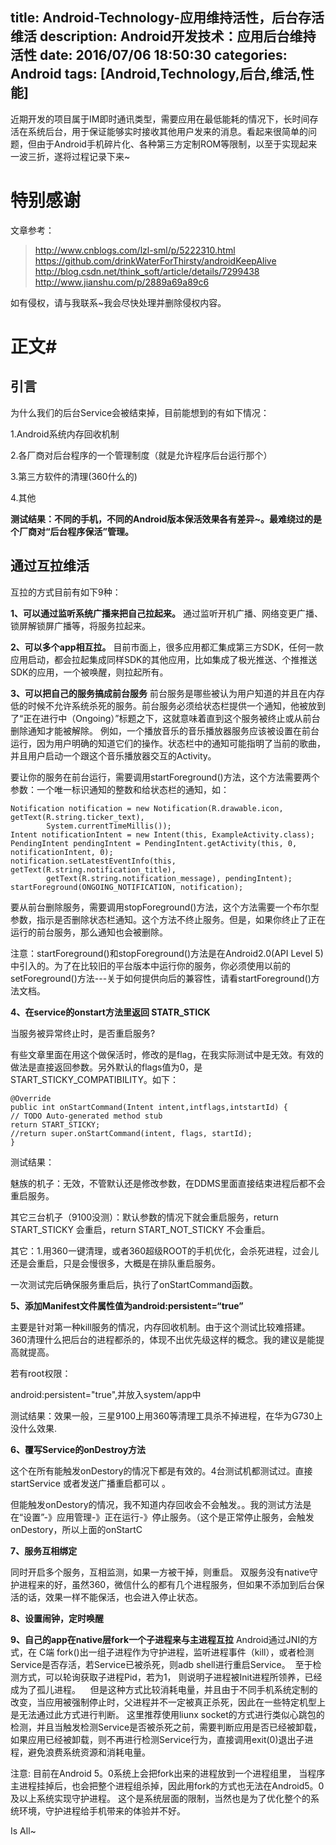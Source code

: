 title: Android-Technology-应用维持活性，后台存活维活
description: Android开发技术：应用后台维持活性
date: 2016/07/06 18:50:30 
categories: Android
tags: [Android,Technology,后台,维活,性能]
---
近期开发的项目属于IM即时通讯类型，需要应用在最低能耗的情况下，长时间存活在系统后台，用于保证能够实时接收其他用户发来的消息。看起来很简单的问题，但由于Android手机碎片化、各种第三方定制ROM等限制，以至于实现起来一波三折，遂将过程记录下来~

<!--more-->

# 特别感谢 #
文章参考：
> http://www.cnblogs.com/lzl-sml/p/5222310.html
> https://github.com/drinkWaterForThirsty/androidKeepAlive
> http://blog.csdn.net/think_soft/article/details/7299438
> http://www.jianshu.com/p/2889a69a89c6

如有侵权，请与我联系~我会尽快处理并删除侵权内容。

# 正文#

## 引言 ##

为什么我们的后台Service会被结束掉，目前能想到的有如下情况：

1.Android系统内存回收机制

2.各厂商对后台程序的一个管理制度（就是允许程序后台运行那个）

3.第三方软件的清理(360什么的)

4.其他

**测试结果：不同的手机，不同的Android版本保活效果各有差异~。最难绕过的是个厂商对“后台程序保活”管理。**

## 通过互拉维活 ##

互拉的方式目前有如下9种：

**1、可以通过监听系统广播来把自己拉起来。**
通过监听开机广播、网络变更广播、锁屏解锁屏广播等，将服务拉起来。

**2、可以多个app相互拉。**
目前市面上，很多应用都汇集成第三方SDK，任何一款应用启动，都会拉起集成同样SDK的其他应用，比如集成了极光推送、个推推送SDK的应用，一个被唤醒，则拉起所有。

**3、可以把自己的服务搞成前台服务**
前台服务是哪些被认为用户知道的并且在内存低的时候不允许系统杀死的服务。前台服务必须给状态栏提供一个通知，他被放到了“正在进行中（Ongoing）”标题之下，这就意味着直到这个服务被终止或从前台删除通知才能被解除。
例如，一个播放音乐的音乐播放器服务应该被设置在前台运行，因为用户明确的知道它们的操作。状态栏中的通知可能指明了当前的歌曲，并且用户启动一个跟这个音乐播放器交互的Activity。

要让你的服务在前台运行，需要调用startForeground()方法，这个方法需要两个参数：一个唯一标识通知的整数和给状态栏的通知，如：

	Notification notification = new Notification(R.drawable.icon, getText(R.string.ticker_text),
	        System.currentTimeMillis());
	Intent notificationIntent = new Intent(this, ExampleActivity.class);
	PendingIntent pendingIntent = PendingIntent.getActivity(this, 0, notificationIntent, 0);
	notification.setLatestEventInfo(this, getText(R.string.notification_title),
	        getText(R.string.notification_message), pendingIntent);
	startForeground(ONGOING_NOTIFICATION, notification);

要从前台删除服务，需要调用stopForeground()方法，这个方法需要一个布尔型参数，指示是否删除状态栏通知。这个方法不终止服务。但是，如果你终止了正在运行的前台服务，那么通知也会被删除。

注意：startForeground()和stopForeground()方法是在Android2.0(API Level 5)中引入的。为了在比较旧的平台版本中运行你的服务，你必须使用以前的setForeground()方法---关于如何提供向后的兼容性，请看startForeground()方法文档。

**4、在service的onstart方法里返回 STATR_STICK**

当服务被异常终止时，是否重启服务?

有些文章里面在用这个做保活时，修改的是flag，在我实际测试中是无效。有效的做法是直接返回参数。另外默认的flags值为0，是START_STICKY_COMPATIBILITY。如下：

	@Override
	public int onStartCommand(Intent intent,intflags,intstartId) {
	// TODO Auto-generated method stub
	return START_STICKY;
	//return super.onStartCommand(intent, flags, startId);
	}

测试结果：

魅族的机子：无效，不管默认还是修改参数，在DDMS里面直接结束进程后都不会重启服务。

其它三台机子（9100没测）：默认参数的情况下就会重启服务，return START_STICKY 会重启，return START_NOT_STICKY 不会重启。

其它：1.用360一键清理，或者360超级ROOT的手机优化，会杀死进程，过会儿还是会重启，只是会慢很多，大概是在排队重启服务。

一次测试完后确保服务重启后，执行了onStartCommand函数。

**5、添加Manifest文件属性值为android:persistent=“true”**

主要是针对第一种kill服务的情况，内存回收机制。由于这个测试比较难搭建。360清理什么把后台的进程都杀的，体现不出优先级这样的概念。我的建议是能提高就提高。

若有root权限：

android:persistent="true",并放入system/app中

测试结果：效果一般，三星9100上用360等清理工具杀不掉进程，在华为G730上没什么效果.

**6、覆写Service的onDestroy方法**

这个在所有能触发onDestory的情况下都是有效的。4台测试机都测试过。直接startService 或者发送广播重启都可以 。

但能触发onDestory的情况，我不知道内存回收会不会触发。。我的测试方法是在“设置”-》应用管理-》正在运行-》停止服务。（这个是正常停止服务，会触发onDestory，所以上面的onStartC

**7、服务互相绑定**

同时开启多个服务，互相监测，如果一方被干掉，则重启。
双服务没有native守护进程来的好，虽然360，微信什么的都有几个进程服务，但如果不添加到后台保活的话，效果一样不能保活，也会进入停止状态。

**8、设置闹钟，定时唤醒**

**9、自己的app在native层fork一个子进程来与主进程互拉**
Android通过JNI的方式，在 C端 fork()出一组子进程作为守护进程，监听进程事件（kill），或者检测Service是否存活，若Service已被杀死，则adb shell进行重启Service。  至于检测方式，可以轮询获取子进程Pid，若为1， 则说明子进程被Init进程所领养，已经成为了孤儿进程。    但是这种方式比较消耗电量，并且由于不同手机系统定制的改变，当应用被强制停止时，父进程并不一定被真正杀死，因此在一些特定机型上是无法通过此方式进行判断。 这里推荐使用liunx socket的方式进行类似心跳包的检测，并且当触发检测Service是否被杀死之前，需要判断应用是否已经被卸载，如果应用已经被卸载，则不再进行检测Service行为，直接调用exit(0)退出子进程，避免浪费系统资源和消耗电量。

注意: 目前在Android 5。0系统上会把fork出来的进程放到一个进程组里， 当程序主进程挂掉后，也会把整个进程组杀掉，因此用fork的方式也无法在Android5。0及以上系统实现守护进程。 这个是系统层面的限制，当然也是为了优化整个的系统环境，守护进程给手机带来的体验并不好。

Is All~


